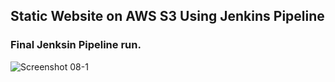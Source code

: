## Static Website on AWS S3 Using Jenkins Pipeline

### Final Jenksin Pipeline run.

![Screenshot 08-1](https://user-images.githubusercontent.com/4149567/87362769-2d2bb880-c535-11ea-8a89-75d90331db4a.jpg)








